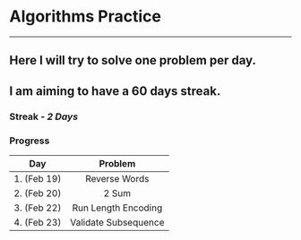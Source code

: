 # Algorithms Practice
***
## Here I will try to solve one problem per day.
## I am aiming to have a 60 days streak.

### Streak - _2 Days_

### **Progress** 
| Day  | Problem |
| ------------- |:-------------:|
| 1. (Feb 19)     | Reverse Words     |
| 2. (Feb 20)     | 2 Sum     |
| 3. (Feb 22)     | Run Length Encoding    |
| 4. (Feb 23)     | Validate Subsequence |    |


